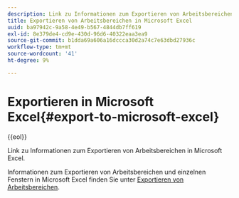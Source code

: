 ```yaml
---
description: Link zu Informationen zum Exportieren von Arbeitsbereichen in Microsoft Excel.
title: Exportieren von Arbeitsbereichen in Microsoft Excel
uuid: ba97942c-9a58-4e49-b567-4844db7ff619
exl-id: 8e379de4-cd9e-430d-96d6-40322eaa3ea9
source-git-commit: b1dda69a606a16dccca30d2a74c7e63dbd27936c
workflow-type: tm+mt
source-wordcount: '41'
ht-degree: 9%

---
```


# Exportieren in Microsoft Excel{#export-to-microsoft-excel}

{{eol}}

Link zu Informationen zum Exportieren von Arbeitsbereichen in Microsoft Excel.

Informationen zum Exportieren von Arbeitsbereichen und einzelnen Fenstern in Microsoft Excel finden Sie unter [Exportieren von Arbeitsbereichen](../../../../home/c-get-started/c-work-worksp/c-ex-wksp.md#concept-27e4457bd14b43f198071e38d85d6d2f).
